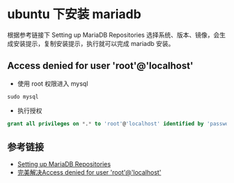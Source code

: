 # ubuntu 下安装 mariadb

根据参考链接下 Setting up MariaDB Repositories 选择系统、版本、镜像，会生成安装提示，复制安装提示，执行就可以完成 mariadb 安装。

## Access denied for user 'root'@'localhost'

- 使用 root 权限进入 mysql

```
sudo mysql
```

- 执行授权

```sql
grant all privileges on *.* to 'root'@'localhost' identified by 'password' with grant option;
```

## 参考链接
- [Setting up MariaDB Repositories](https://downloads.mariadb.org/mariadb/repositories/#mirror=tuna)
- [完美解决Access denied for user 'root'@'localhost'](http://www.centoscn.com/CentosBug/softbug/2015/1225/6573.html)
